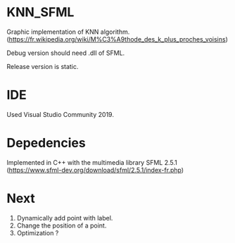 # KNN_SFML
Graphic implementation of KNN algorithm. (https://fr.wikipedia.org/wiki/M%C3%A9thode_des_k_plus_proches_voisins)

Debug version should need .dll of SFML.

Release version is static.

# IDE
Used Visual Studio Community 2019.

# Depedencies
Implemented in C++ with the multimedia library SFML 2.5.1 (https://www.sfml-dev.org/download/sfml/2.5.1/index-fr.php)

# Next
1. Dynamically add point with label.
2. Change the position of a point.
3. Optimization ?
